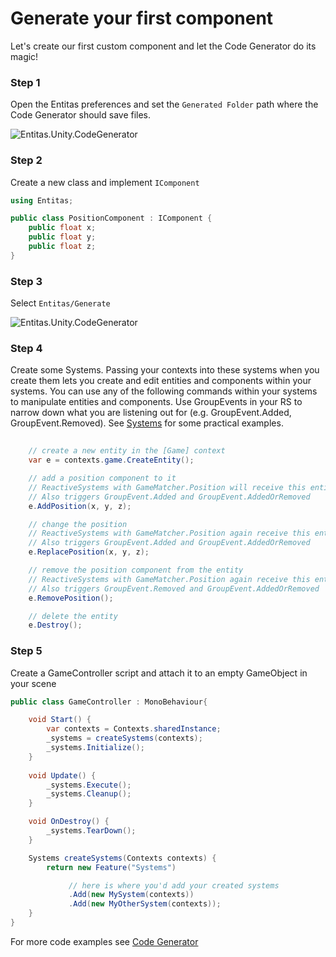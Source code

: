 # Generate your first component
Let's create our first custom component and let the Code Generator do its magic!

### Step 1
Open the Entitas preferences and set the `Generated Folder` path where the Code Generator should save files.

![Entitas.Unity.CodeGenerator](https://raw.githubusercontent.com/sschmid/Entitas-CSharp/develop/Readme/Images/Entitas.Unity.VisualDebugging-Preferences.png)

### Step 2
Create a new class and implement `IComponent`

```csharp
using Entitas;

public class PositionComponent : IComponent {
    public float x;
    public float y;
    public float z;
}
```

### Step 3
Select `Entitas/Generate`

![Entitas.Unity.CodeGenerator](https://raw.githubusercontent.com/sschmid/Entitas-CSharp/develop/Readme/Images/Entitas.Unity-MenuItems.png)

### Step 4
Create some Systems. Passing your contexts into these systems when you create them lets you create and edit entities and components within your systems. You can use any of the following commands within your systems to manipulate entities and components. Use GroupEvents in your RS to narrow down what you are listening out for (e.g. GroupEvent.Added, GroupEvent.Removed). See [Systems](https://github.com/sschmid/Entitas-CSharp/wiki/Systems) for some practical examples.

```csharp
    
    // create a new entity in the [Game] context
    var e = contexts.game.CreateEntity();

    // add a position component to it
    // ReactiveSystems with GameMatcher.Position will receive this entity now
    // Also triggers GroupEvent.Added and GroupEvent.AddedOrRemoved
    e.AddPosition(x, y, z); 

    // change the position 
    // ReactiveSystems with GameMatcher.Position again receive this entity
    // Also triggers GroupEvent.Added and GroupEvent.AddedOrRemoved
    e.ReplacePosition(x, y, z);

    // remove the position component from the entity
    // ReactiveSystems with GameMatcher.Position again receive this entity
    // Also triggers GroupEvent.Removed and GroupEvent.AddedOrRemoved
    e.RemovePosition();

    // delete the entity
    e.Destroy(); 

```

### Step 5
Create a GameController script and attach it to an empty GameObject in your scene

```csharp
public class GameController : MonoBehaviour{

    void Start() {
        var contexts = Contexts.sharedInstance;    
        _systems = createSystems(contexts);
        _systems.Initialize();
    }
    
    void Update() {
        _systems.Execute();
        _systems.Cleanup();
    }

    void OnDestroy() {
        _systems.TearDown();
    }

    Systems createSystems(Contexts contexts) {
        return new Feature("Systems")

             // here is where you'd add your created systems
             .Add(new MySystem(contexts))
             .Add(new MyOtherSystem(contexts));
    }
}
```

For more code examples see [Code Generator](https://github.com/sschmid/Entitas-CSharp/wiki/Code-Generator)